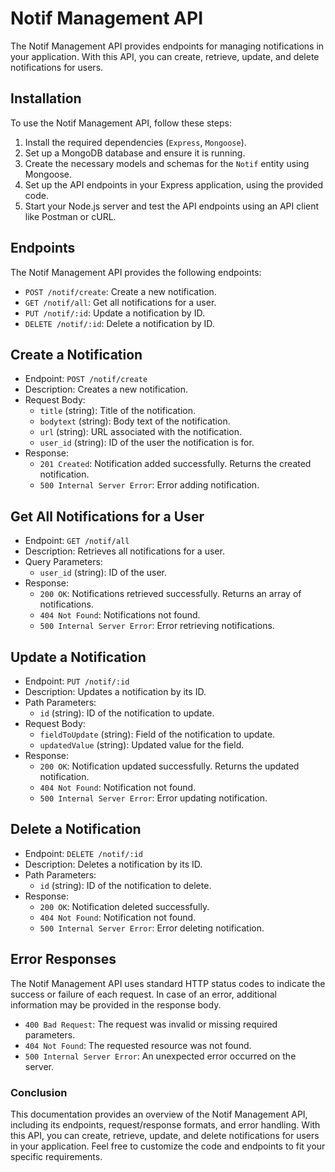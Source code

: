 # Notif Management API

The Notif Management API provides endpoints for managing notifications in your application. With this API, you can create, retrieve, update, and delete notifications for users.

## Installation

To use the Notif Management API, follow these steps:

1. Install the required dependencies (`Express`, `Mongoose`).
2. Set up a MongoDB database and ensure it is running.
3. Create the necessary models and schemas for the `Notif` entity using Mongoose.
4. Set up the API endpoints in your Express application, using the provided code.
5. Start your Node.js server and test the API endpoints using an API client like Postman or cURL.

## Endpoints

The Notif Management API provides the following endpoints:

- `POST /notif/create`: Create a new notification.
- `GET /notif/all`: Get all notifications for a user.
- `PUT /notif/:id`: Update a notification by ID.
- `DELETE /notif/:id`: Delete a notification by ID.

## Create a Notification

- Endpoint: `POST /notif/create`
- Description: Creates a new notification.
- Request Body:
  - `title` (string): Title of the notification.
  - `bodytext` (string): Body text of the notification.
  - `url` (string): URL associated with the notification.
  - `user_id` (string): ID of the user the notification is for.
- Response:
  - `201 Created`: Notification added successfully. Returns the created notification.
  - `500 Internal Server Error`: Error adding notification.

## Get All Notifications for a User

- Endpoint: `GET /notif/all`
- Description: Retrieves all notifications for a user.
- Query Parameters:
  - `user_id` (string): ID of the user.
- Response:
  - `200 OK`: Notifications retrieved successfully. Returns an array of notifications.
  - `404 Not Found`: Notifications not found.
  - `500 Internal Server Error`: Error retrieving notifications.

## Update a Notification

- Endpoint: `PUT /notif/:id`
- Description: Updates a notification by its ID.
- Path Parameters:
  - `id` (string): ID of the notification to update.
- Request Body:
  - `fieldToUpdate` (string): Field of the notification to update.
  - `updatedValue` (string): Updated value for the field.
- Response:
  - `200 OK`: Notification updated successfully. Returns the updated notification.
  - `404 Not Found`: Notification not found.
  - `500 Internal Server Error`: Error updating notification.

## Delete a Notification

- Endpoint: `DELETE /notif/:id`
- Description: Deletes a notification by its ID.
- Path Parameters:
  - `id` (string): ID of the notification to delete.
- Response:
  - `200 OK`: Notification deleted successfully.
  - `404 Not Found`: Notification not found.
  - `500 Internal Server Error`: Error deleting notification.

## Error Responses

The Notif Management API uses standard HTTP status codes to indicate the success or failure of each request. In case of an error, additional information may be provided in the response body.

- `400 Bad Request`: The request was invalid or missing required parameters.
- `404 Not Found`: The requested resource was not found.
- `500 Internal Server Error`: An unexpected error occurred on the server.

### Conclusion

This documentation provides an overview of the Notif Management API, including its endpoints, request/response formats, and error handling. With this API, you can create, retrieve, update, and delete notifications for users in your application. Feel free to customize the code and endpoints to fit your specific requirements.
